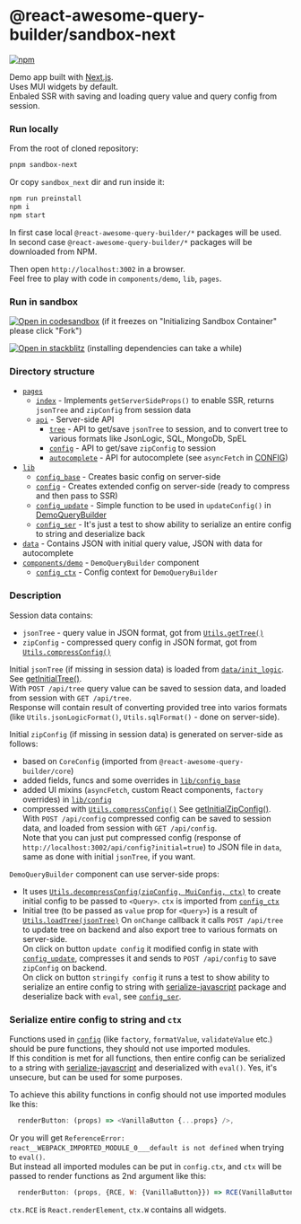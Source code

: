 # @react-awesome-query-builder/sandbox-next

[![npm](https://img.shields.io/npm/v/@react-awesome-query-builder/sandbox-next.svg)](https://www.npmjs.com/package/@react-awesome-query-builder/sandbox-next)

Demo app built with [Next.js](https://nextjs.org/).  
Uses MUI widgets by default.  
Enbaled SSR with saving and loading query value and query config from session.  


### Run locally
From the root of cloned repository:
```sh
pnpm sandbox-next
```

Or copy `sandbox_next` dir and run inside it:
```sh
npm run preinstall
npm i
npm start
```

In first case local `@react-awesome-query-builder/*` packages will be used.  
In second case `@react-awesome-query-builder/*` packages will be downloaded from NPM.  

Then open `http://localhost:3002` in a browser.  
Feel free to play with code in `components/demo`, `lib`, `pages`.  


### Run in sandbox
[![Open in codesandbox](https://codesandbox.io/static/img/play-codesandbox.svg)](https://codesandbox.io/s/github/ukrbublik/react-awesome-query-builder/tree/master/packages/sandbox_next?file=/components/demo/index.tsx)
(if it freezes on "Initializing Sandbox Container" please click "Fork")

[![Open in stackblitz](https://developer.stackblitz.com/img/open_in_stackblitz.svg)](https://stackblitz.com/github/ukrbublik/react-awesome-query-builder/tree/master?file=packages%2Fsandbox_next%2Fcomponents%2Fdemo%index.tsx&terminal=sandbox-next)
(installing dependencies can take a while)


### Directory structure
- [`pages`](pages)
  - [`index`](pages/index.tsx) - Implements `getServerSideProps()` to enable SSR, returns `jsonTree` and `zipConfig` from session data
  - [`api`](pages/api) - Server-side API
    - [`tree`](pages/api/tree.ts) - API to get/save `jsonTree` to session, and to convert tree to various formats like JsonLogic, SQL, MongoDb, SpEL
    - [`config`](pages/api/config.ts) - API to get/save `zipConfig` to session
    - [`autocomplete`](pages/api/autocomplete.ts) - API for autocomplete (see `asyncFetch` in [CONFIG](/CONFIG.adoc))
- [`lib`](lib)
  - [`config_base`](lib/config_base.ts) - Creates basic config on server-side
  - [`config`](lib/config.tsx) - Creates extended config on server-side (ready to compress and then pass to SSR)
  - [`config_update`](lib/config_update.ts) - Simple function to be used in `updateConfig()` in [DemoQueryBuilder](components/demo/index.tsx)
  - [`config_ser`](lib/config_ser.js) - It's just a test to show ability to serialize an entire config to string and deserialize back
- [`data`](data) - Contains JSON with initial query value, JSON with data for autocomplete
- [`components/demo`](components/demo/index.tsx) - `DemoQueryBuilder` component
  - [`config_ctx`](components/demo/config_ctx.tsx) - Config context for `DemoQueryBuilder`

### Description
Session data contains:
- `jsonTree` - query value in JSON format, got from [`Utils.getTree()`](/README.md#gettree-immutablevalue-light--true-children1asarray--true---object)
- `zipConfig` - compressed query config in JSON format, got from [`Utils.compressConfig()`](/README.md#compressconfigconfig-baseconfig---zipconfig)

<!-- 
Session data is saved to Redis (for deploying to Vercel with Upstash integration) or tmp json file (for local run), see [lib/withSession.ts](lib/withSession.ts) if you're interested in session implementation.   -->

Initial `jsonTree` (if missing in session data) is loaded from [`data/init_logic`](data/init_logic.js).  
See [getInitialTree()](pages/api/tree.ts).  
With `POST /api/tree` query value can be saved to session data, and loaded from session with `GET /api/tree`.  
Response will contain result of converting provided tree into varios formats (like `Utils.jsonLogicFormat()`, `Utils.sqlFormat()` - done on server-side).  

Initial `zipConfig` (if missing in session data) is generated on server-side as follows:
- based on `CoreConfig` (imported from `@react-awesome-query-builder/core`)
- added fields, funcs and some overrides in [`lib/config_base`](lib/config_base.ts)
- added UI mixins (`asyncFetch`, custom React components, `factory` overrides) in [`lib/config`](lib/config.tsx)
- compressed with [`Utils.compressConfig()`](/README.md#compressconfigconfig-baseconfig---zipconfig)
See [getInitialZipConfig()](pages/api/config.ts).  
With `POST /api/config` compressed config can be saved to session data, and loaded from session with `GET /api/config`.  
Note that you can just put compressed config (response of `http://localhost:3002/api/config?initial=true`) to JSON file in `data`, same as done with initial `jsonTree`, if you want.  

`DemoQueryBuilder` component can use server-side props:
- It uses [`Utils.decompressConfig(zipConfig, MuiConfig, ctx)`](/README.md#decompressconfigzipconfig-baseconfig-ctx---config) to create initial config to be passed to `<Query>`. `ctx` is imported from [`config_ctx`](components/demo/config_ctx.tsx)
- Initial tree (to be passed as `value` prop for `<Query>`) is a result of [`Utils.loadTree(jsonTree)`](/README.md#loadtree-jsvalue---immutable)
On `onChange` callback it calls `POST /api/tree` to update tree on backend and also export tree to various formats on server-side.  
On click on button `update config` it modified config in state with [`config_update`](lib/config_update.ts), compresses it and sends to `POST /api/config` to save `zipConfig` on backend.  
On click on button `stringify config` it runs a test to show ability to serialize an entire config to string with [serialize-javascript](https://www.npmjs.com/package/serialize-javascript) package and deserialize back with `eval`, see [`config_ser`](lib/config_ser.js).


### Serialize entire config to string and `ctx`
Functions used in [`config`](/CONFIG.adoc) (like `factory`, `formatValue`, `validateValue` etc.) should be pure functions, they should not use imported modules.  
If this condition is met for all functions, then entire config can be serialized to a string with [serialize-javascript](https://www.npmjs.com/package/serialize-javascript) and deserialized with `eval()`. Yes, it's unsecure, but can be used for some purposes.  

To achieve this ability functions in config should not use imported modules lke this:
```js
  renderButton: (props) => <VanillaButton {...props} />,
```
Or you will get `ReferenceError: react__WEBPACK_IMPORTED_MODULE_0___default is not defined` when trying to `eval()`.  
But instead all imported modules can be put in `config.ctx`, and `ctx` will be passed to render functions as 2nd argument like this:
```js
  renderButton: (props, {RCE, W: {VanillaButton}}) => RCE(VanillaButton, props),
```
`ctx.RCE` is `React.renderElement`, `ctx.W` contains all widgets.
